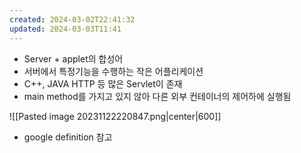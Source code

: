```yaml
---
created: 2024-03-02T22:41:32
updated: 2024-03-03T11:41
---
```

- Server + applet의 합성어
- 서버에서 특정기능을 수행하는 작은 어플리케이션
- C++, JAVA HTTP 등 많은 Servlet이 존재
- main method를 가지고 있지 않아 다른 외부 컨테이너의 제어하에 실행됨

![[Pasted image 20231122220847.png|center|600]]
- google definition 참고
